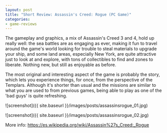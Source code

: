 ```yaml
---
layout: post
title: "Short Review: Assassin's Creed: Rogue (PC Game)"
categories:
- game-reviews
---
```


<p>
The gameplay and graphics, a mix of Assassin's Creed 3 and 4, hold up really well: the sea battles are as engaging as ever, making it fun to travel around the game's world looking for trouble to steal materials to upgrade your ship, and some land areas, especially New York, are quite attractive just to look at and explore, with tons of collectibles to find and zones to liberate. Nothing new, but still as enjoyable as before.
</p>

<p>
The most original and interesting aspect of the game is probably the story, which lets you experience  things, for once, from the perspective of the Templars. Although it's shorter than usual and the missions are similar to what you are used to from previous games, being able to play as one of the 'bad guys' is quite refreshing.
</p>


![screenshot]({{ site.baseurl }}/images/posts/assassinsrogue_01.jpg)

![screenshot]({{ site.baseurl }}/images/posts/assassinsrogue_02.jpg)


<p>More info: <a href="https://es.wikipedia.org/wiki/Assassin%27s_Creed:_Rogue">https://es.wikipedia.org/wiki/Assassin%27s_Creed:_Rogue</a><p>
